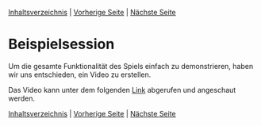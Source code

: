 [Inhaltsverzeichnis](inhaltsverzeichnis.md) | [Vorherige Seite](benutzerhandbuch.md) | [Nächste Seite](ausblick_grenzen.md)

# Beispielsession

Um die gesamte Funktionalität des Spiels einfach zu demonstrieren, haben wir uns entschieden, ein Video zu erstellen.

Das Video kann unter dem folgenden [Link](resources/beispielsession.mp4) abgerufen und angeschaut werden.

[Inhaltsverzeichnis](inhaltsverzeichnis.md) | [Vorherige Seite](benutzerhandbuch.md) | [Nächste Seite](ausblick_grenzen.md)
